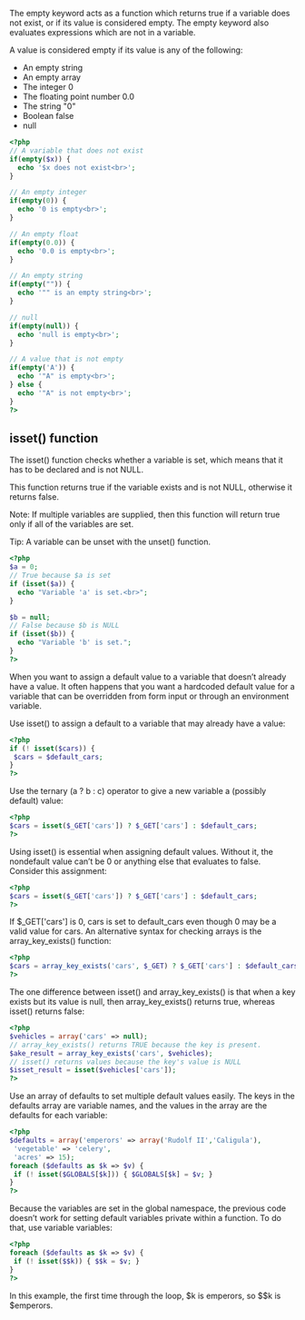 The empty keyword acts as a function which returns true if a variable does not exist, or if its value is considered empty. The empty keyword also evaluates expressions which are not in a variable.

A value is considered empty if its value is any of the following:

+ An empty string
+ An empty array
+ The integer 0
+ The floating point number 0.0
+ The string "0"
+ Boolean false
+ null

``` php
<?php
// A variable that does not exist
if(empty($x)) {
  echo '$x does not exist<br>';
}

// An empty integer
if(empty(0)) {
  echo '0 is empty<br>';
}

// An empty float
if(empty(0.0)) {
  echo '0.0 is empty<br>';
}

// An empty string
if(empty("")) {
  echo '"" is an empty string<br>';
}

// null
if(empty(null)) {
  echo 'null is empty<br>';
}

// A value that is not empty
if(empty('A')) {
  echo '"A" is empty<br>';
} else {
  echo '"A" is not empty<br>';
}
?>
```

## isset() function

The isset() function checks whether a variable is set, which means that it has to be declared and is not NULL.

This function returns true if the variable exists and is not NULL, otherwise it returns false.

Note: If multiple variables are supplied, then this function will return true only if all of the variables are set.

Tip: A variable can be unset with the unset() function.

``` php
<?php
$a = 0;
// True because $a is set
if (isset($a)) {
  echo "Variable 'a' is set.<br>";
}

$b = null;
// False because $b is NULL
if (isset($b)) {
  echo "Variable 'b' is set.";
}
?>
```

When you want to assign a default value to a variable that doesn’t already have a value. It often happens that you want a hardcoded default value for a variable that can be overridden from form input or through an environment variable.

Use isset() to assign a default to a variable that may already have a value:

``` php
<?php
if (! isset($cars)) {
 $cars = $default_cars;
}
?>
```


Use the ternary (a ? b : c) operator to give a new variable a (possibly default) value:

``` php
<?php
$cars = isset($_GET['cars']) ? $_GET['cars'] : $default_cars;
?>
```

Using isset() is essential when assigning default values. Without it, the nondefault value can’t be 0 or anything else that evaluates to false. Consider this assignment:

``` php
<?php
$cars = isset($_GET['cars']) ? $_GET['cars'] : $default_cars;
?>
```
If $_GET['cars'] is 0, cars is set to default_cars even though 0 may be a valid value for cars.
An alternative syntax for checking arrays is the array_key_exists() function:

``` php
<?php
$cars = array_key_exists('cars', $_GET) ? $_GET['cars'] : $default_cars;
?>
```

The one difference between isset() and array_key_exists() is that when a key exists but its value is null, then array_key_exists() returns true, whereas isset() returns false:

``` php
<?php
$vehicles = array('cars' => null);
// array_key_exists() returns TRUE because the key is present.
$ake_result = array_key_exists('cars', $vehicles);
// isset() returns values because the key's value is NULL
$isset_result = isset($vehicles['cars']);
?>
```

Use an array of defaults to set multiple default values easily. The keys in the defaults array are variable names, and the values in the array are the defaults for each variable:

``` php
<?php
$defaults = array('emperors' => array('Rudolf II','Caligula'),
 'vegetable' => 'celery',
 'acres' => 15);
foreach ($defaults as $k => $v) {
 if (! isset($GLOBALS[$k])) { $GLOBALS[$k] = $v; }
}
?>
```


Because the variables are set in the global namespace, the previous code doesn’t work for setting default variables private within a function. To do that, use variable variables:

``` php
<?php
foreach ($defaults as $k => $v) {
 if (! isset($$k)) { $$k = $v; }
}
?>
```

In this example, the first time through the loop, $k is emperors, so $$k is $emperors.